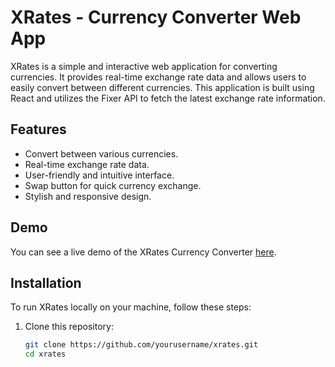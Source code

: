 # XRates - Currency Converter Web App

XRates is a simple and interactive web application for converting currencies. It provides real-time exchange rate data and allows users to easily convert between different currencies. This application is built using React and utilizes the Fixer API to fetch the latest exchange rate information.

## Features

- Convert between various currencies.
- Real-time exchange rate data.
- User-friendly and intuitive interface.
- Swap button for quick currency exchange.
- Stylish and responsive design.

## Demo

You can see a live demo of the XRates Currency Converter [here](#).

## Installation

To run XRates locally on your machine, follow these steps:

1. Clone this repository:

   ```bash
   git clone https://github.com/yourusername/xrates.git
   cd xrates
